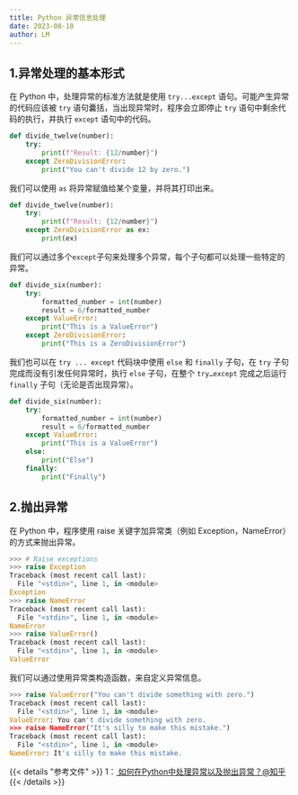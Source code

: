 ```yaml
---
title: Python 异常信息处理
date: 2023-08-10
author: LM
---
```


## 1.异常处理的基本形式

在 Python 中，处理异常的标准方法就是使用 `try...except` 语句。可能产生异常的代码应该被 `try` 语句囊括，当出现异常时，程序会立即停止 `try` 语句中剩余代码的执行，并执行 `except` 语句中的代码。

```python
def divide_twelve(number):
    try:
        print(f"Result: {12/number}")
    except ZeroDivisionError:
        print("You can't divide 12 by zero.")
```

我们可以使用 `as` 将异常赋值给某个变量，并将其打印出来。

```python
def divide_twelve(number):
    try:
        print(f"Result: {12/number}")
    except ZeroDivisionError as ex:
        print(ex)
```

我们可以通过多个`except`子句来处理多个异常，每个子句都可以处理一些特定的异常。

```python
def divide_six(number):
    try:
        formatted_number = int(number)
        result = 6/formatted_number
    except ValueError:
        print("This is a ValueError")
    except ZeroDivisionError:
        print("This is a ZeroDivisionError")
```

我们也可以在 `try ... except` 代码块中使用 `else` 和 `finally` 子句，在 `try` 子句完成而没有引发任何异常时，执行 `else` 子句，在整个 `try…except` 完成之后运行 `finally` 子句（无论是否出现异常）。

```python
def divide_six(number):
    try:
        formatted_number = int(number)
        result = 6/formatted_number
    except ValueError:
        print("This is a ValueError")
    else:
        print("Else")
    finally:
        print("Finally")
```

## 2.抛出异常

在 Python 中，程序使用 raise 关键字加异常类（例如 Exception，NameError）的方式来抛出异常。

```python
>>> # Raise exceptions
>>> raise Exception
Traceback (most recent call last):
  File "<stdin>", line 1, in <module>
Exception
>>> raise NameError
Traceback (most recent call last):
  File "<stdin>", line 1, in <module>
NameError
>>> raise ValueError()
Traceback (most recent call last):
  File "<stdin>", line 1, in <module>
ValueError
```

我们可以通过使用异常类构造函数，来自定义异常信息。

```python
>>> raise ValueError("You can't divide something with zero.")
Traceback (most recent call last):
  File "<stdin>", line 1, in <module>
ValueError: You can't divide something with zero.
>>> raise NameError("It's silly to make this mistake.")
Traceback (most recent call last):
  File "<stdin>", line 1, in <module>
NameError: It's silly to make this mistake.
```

{{< details "参考文件" >}} 
1：[ 如何在Python中处理异常以及抛出异常？@知乎 ](https://zhuanlan.zhihu.com/p/147564050)
{{< /details >}}


